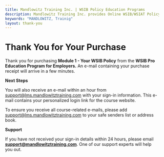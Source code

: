 ```yaml
---
title: Mandlowitz Training Inc. | WSIB Policy Education Programs
description: Mandlowitz Training Inc. provides Online WSIB/WSIAT Policy/Procedure education and training for employers and professionals.
keywords: "MANDLOWITZ, Trainig"
layout: thank-you
---
```


# **Thank You for Your Purchase**

Thank you for purchasing **Module 1 - Your WSIB Policy** from the **WSIB Pro Education Program for Employers.** An e-mail containing your purchase receipt will arrive in a few minutes.
 

**Next Steps**

You will also receive an e-mail within an hour from [support@lms.mandlowitztraining.com](mailto:support@lms.mandlowitztraining.com) with your sign-in information. This e-mail contains your personalized login link for the course website.



To ensure you receive all course-related e-mails, please add [support@lms.mandlowitztraining.com](mailto:support@lms.mandlowitztraining.com) to your safe senders list or address book.
 

**Support**

If you have not received your sign-in details within 24 hours, please email **[support@mandlowitztraining.com](mailto:support@mandlowitztraining.com)**. One of our support experts will help you out.
